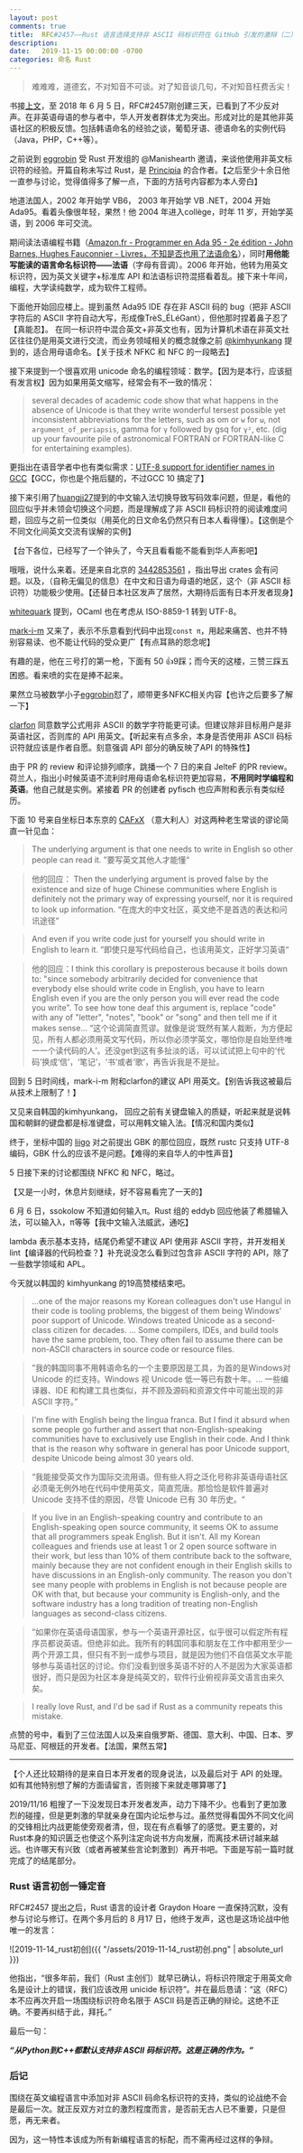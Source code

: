 ```yaml
---
layout: post
comments: true
title:  RFC#2457——Rust 语言选择支持非 ASCII 码标识符在 GitHub 引发的激辩（二）
description: 
date:   2019-11-15 00:00:00 -0700
categories: 命名 Rust
---
```


> 难难难，道德玄，不对知音不可谈。对了知音谈几句，不对知音枉费舌尖！ 

书接[上文](https://zhuanlan.zhihu.com/p/91710113)，至 2018 年 6 月 5 日，RFC#2457刚创建三天，已看到了不少反对声。在非英语母语的参与者中，华人开发者群体尤为突出。形成对比的是其他非英语社区的积极反馈。包括韩语命名的经验之谈，葡萄牙语、德语命名的实例代码（Java，PHP，C++等）。

之前说到 [eggrobin](https://github.com/eggrobin) 受 Rust 开发组的 @Manishearth 邀请，来谈他使用非英文标识符的经验。开篇自称未写过 Rust，是 [Principia](https://github.com/mockingbirdnest/Principia/blob/2018051512-Darboux/numerics/%D1%87%D0%B5%D0%B1%D1%8B%D1%88%D1%91%D0%B2_series.hpp#L44-L45) 的合作者。【之后至少十余日他一直参与讨论，觉得值得多了解一点，下面的方括号内容都为本人旁白】

地道法国人，2002 年开始学 VB6， 2003 年开始学 VB .NET，2004 开始 Ada95。看着头像很年轻，果然！他 2004 年进入collège，时年 11 岁，开始学英语，到 2006 年可交流。

期间读法语编程书籍（[Amazon.fr - Programmer en Ada 95 - 2e édition - John Barnes, Hughes Fauconnier - Livres，不知是否也用了法语命名](https://www.amazon.fr/Programmer-en-Ada-95-2e-%C3%A9dition/dp/271178651X)），同时**用他能写能读的语言命名标识符——法语**（字母有音调）。2006 年开始，他转为用英文标识符，因为英文关键字+标准库 API 和法语标识符混搭看着乱。接下来十年间，编程，大学读纯数学，成为软件工程师。

下面他开始回应楼上。提到虽然 Ada95 IDE 存在非 ASCII 码的 bug（把非 ASCII 字符后的 ASCII 字符自动大写，形成像TrèS_ÉLéGant），但他那时捏着鼻子忍了【真能忍】。 在同一标识符中混合英文+非英文也有，因为计算机术语在非英文社区往往仍是用英文进行交流，而业务领域相关的概念就像之前 [@kimhyunkang](https://github.com/kimhyunkang) 提到的，适合用母语命名。【关于技术 NFKC 和 NFC 的一段略去】

接下来提到一个很喜欢用 unicode 命名的编程领域：数学。【因为是本行，应该挺有发言权】因为如果用英文缩写，经常会有不一致的情况：

> several decades of academic code show that what happens in the absence of Unicode is that they write wonderful tersest possible yet inconsistent abbreviations for the letters, such as om or `w` for `ω`, not `argument_of_periapsis`, gamma for `γ` followed by gsq for `γ²`, etc. (dig up your favourite pile of astronomical FORTRAN or FORTRAN-like C for entertaining examples).

更指出在语音学者中也有类似需求：[UTF-8 support for identifier names in GCC](https://gcc.gnu.org/bugzilla/show_bug.cgi?id=67224#c22)【GCC，你也是个拖后腿的，不过GCC 10 搞定了】

接下来引用了[huangjj27](https://github.com/huangjj27)提到的中文输入法切换导致写码效率问题，但是，看他的回应似乎并未领会切换这个问题，而是理解成了非 ASCII 码标识符的阅读难度问题，回应与之前一位类似（用英化的日文命名仍然只有日本人看得懂）。【这倒是个不同文化间英文交流有误解的实例】

【台下各位，已经写了一个钟头了，今天且看看能不能看到华人声影吧】

哦哦，说什么来着。还是来自北京的 [3442853561](https://github.com/3442853561) ，指出导出 crates 会有问题。以及，（自称无偏见的信息）在中文和日语为母语的地区，这个（非 ASCII 标识符）功能极少使用。【还替日本社区发声了居然，大期待后面有日本开发者现身】

[whitequark](https://github.com/whitequark) 提到，OCaml 也在考虑从 ISO-8859-1 转到 UTF-8。

[mark-i-m](https://github.com/mark-i-m) 又来了，表示不乐意看到代码中出现`const π`，用起来痛苦、也并不特别容易读、也不能让代码的受众更广【有点耳熟的怨念呢】

有趣的是，他在三号打的第一枪，下面有 50 👍9踩；而今天的这楼，三赞三踩五困惑。看来喷的实在是捧不起来。

果然立马被数学小子[eggrobin](https://github.com/eggrobin)怼了，顺带更多NFKC相关内容【也许之后要多了解一下】

[clarfon](https://github.com/clarfon) 同意数学公式用非 ASCII 的数学字符能更可读。但建议除非目标用户是非英语社区，否则库的 API 用英文。【听起来有点多余，本身是否使用非 ASCII 码标识符就应该是作者自愿。刻意强调 API 部分的确反映了API 的特殊性】

由于 PR 的 review 和评论排列顺序，跳播一个 7 日的来自 JelteF 的PR review。荷兰人，指出小时候英语不流利时用母语命名标识符更加容易，**不用同时学编程和英语**。他自己就是实例。紧接着 PR 的创建者 pyfisch 也应声附和表示有类似经历。

下面 10 号来自坐标日本东京的 [CAFxX](https://github.com/CAFxX) （意大利人）对这两种老生常谈的谬论简直一针见血：

> The underlying argument is that one needs to write in English so other people can read it. ”要写英文其他人才能懂“

> 他的回应： Then the underlying argument is proved false by the existence and size of huge Chinese communities where English is definitely not the primary way of expressing yourself, nor it is required to look up information.
    “在庞大的中文社区，英文绝不是首选的表达和问讯途径”

> And even if you write code just for yourself you should write in English to learn it.
”即使只是写代码给自己，也该用英文，正好学习英语“

> 他的回应：I think this corollary is preposterous because it boils down to: "since somebody arbitrarily decided for convenience that everybody else should write code in English, you have to learn English even if you are the only person you will ever read the code you write". To see how tone deaf this argument is, replace "code" with any of "letter", "notes", "book" or "song" and then tell me if it makes sense...
    “这个论调简直荒谬。就像是说‘既然有某人裁断，为方便起见，所有人都必须用英文写代码，所以你必须学英文，哪怕你是自始至终唯一一个读代码的人’。还没get到这有多扯淡的话，可以试试把上句中的‘代码’换成‘信’，‘笔记’，‘书’或者‘歌’，再告诉我是不是扯。

回到 5 日时间线，mark-i-m 附和clarfon的建议 API 用英文。【别告诉我这被最后从技术上限制了！】

又见来自韩国的kimhyunkang， 回应之前有关键盘输入的质疑，听起来就是说韩国和朝鲜的键盘都是标准键盘，可以用韩文输入法。【情况和国内类似】

终于，坐标中国的 [liigo](https://github.com/liigo) 对之前提出 GBK 的那位回应，既然 rustc 只支持 UTF-8 编码，GBK 什么的应该不是问题。【难得的来自华人的中性声音】

5 日接下来的讨论都围绕 NFKC 和 NFC，略过。

【又是一小时，休息片刻继续，好不容易看完了一天的】

6 月 6 日，ssokolow 不知道如何输入π。Rust 组的 eddyb 回应他装了希腊输入法，可以输入λ，π等等【我中文输入法威武，通吃】

lambda 表示基本支持，结尾仍希望不建议 API 使用非 ASCII 字符，并开发相关 lint【编译器的代码检查？】补充说没怎么看到过包含非 ASCII 字符的 API，除了一些数学领域和 APL。

今天就以韩国的 kimhyunkang 的19高赞楼结束吧。

> ...one of the major reasons my Korean colleagues don't use Hangul in their code is tooling problems, the biggest of them being Windows' poor support of Unicode. Windows treated Unicode as a second-class citizen for decades. ... Some compilers, IDEs, and build tools have the same problem, too. They often fail to assume there can be non-ASCII characters in source code or resource files.

> ”我的韩国同事不用韩语命名的一个主要原因是工具，为首的是Windows对 Unicode 的烂支持。Windows 视 Unicode 低一等已有数十年。... 一些编译器、IDE 和构建工具也类似，并不顾及源码和资源文件中可能出现的非 ASCII 字符。”

> I'm fine with English being the lingua franca. But I find it absurd when some people go further and assert that non-English-speaking communities have to exclusively use English in their code. And I think that is the reason why software in general has poor Unicode support, despite Unicode being almost 30 years old.

> “我能接受英文作为国际交流用语。但有些人将之泛化号称非英语母语社区必须毫无例外地在代码中使用英文，简直荒唐。那恰恰是软件普遍对 Unicode 支持不佳的原因，尽管 Unicode 已有 30 年历史。“

> If you live in an English-speaking country and contribute to an English-speaking open source community, it seems OK to assume that all programmers speak English. But it isn't. All my Korean colleagues and friends use at least 1 or 2 open source software in their work, but less than 10% of them contribute back to the software, mainly because they are not confident enough in their English skills to have discussions in an English-only community. The reason you don't see many people with problems in English is not because people are OK with that, but because your community is English-only, and the software industry has a long tradition of treating non-English languages as second-class citizens.

> ”如果你在英语母语国家，参与一个英语开源社区，似乎很可以假定所有程序员都说英语。但绝非如此。我所有的韩国同事和朋友在工作中都用至少一两个开源工具，但只有不到一成参与项目，就是因为他们不自信英文水平能够参与英语社区的讨论。你们没看到很多英语不好的人不是因为大家英语都很好，而只是因为社区本身是纯英文的，软件行业俯视非英文语言由来久矣。

> I really love Rust, and I'd be sad if Rust as a community repeats this mistake.

点赞的号中，看到了三位法国人以及来自俄罗斯、德国、意大利、中国、日本、罗马尼亚、阿根廷的开发者。【法国，果然五常】

----------
【个人还比较期待的是来自日本开发者的现身说法，以及最后对于 API 的处理。如有其他特别想了解的方面请留言，否则接下来就走哪算哪了】

2019/11/16 粗搜了一下没发现日本开发者发声，动力下降不少。也看到了更加激烈的碰撞，但是更刺激的早就亲身在国内论坛参与过。虽然觉得看国外不同文化间的交锋相比内战更能使旁观者清，但，现在有点看够了的感觉。更主要的，对Rust本身的知识匮乏也使这个系列注定向说书方向发展，而离技术研讨越来越远。也许哪天有兴致（或者再被某些言论刺激到）再开书吧。下面是写前一篇时就完成了的结尾部分。
### Rust 语言初创一锤定音

RFC#2457 提出之后，Rust 语言的设计者 Graydon Hoare 一直保持沉默，没有参与讨论与修订。在两个多月后的 8 月17 日，他终于发声，这也是这场论战中他唯一的发言：

![2019-11-14_rust初创]({{ "/assets/2019-11-14_rust初创.png" | absolute_url }})

他指出，“很多年前，我们（Rust 主创们）就早已确认，将标识符限定于用英文命名是设计上的错误，我们应该改用 unicide 标识符”。并在最后恳请：“这（RFC）本不应再次开启一场围绕标识符命名限于 ASCII 码是否正确的辩论。这绝不正确。不要再纠结于此，拜托。”

最后一句：

***“从Python到C++都默认支持非 ASCII 码标识符。这是正确的作为。”***
### 后记

围绕在英文编程语言中添加对非 ASCII 码命名标识符的支持，类似的论战绝不会是最后一次。就正反双方对立的激烈程度而言，是否前无古人已不重要，只是但愿，再无来者。

因为，这一特性本该成为所有新编程语言的标配，而不需再经过这样的争辩。